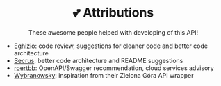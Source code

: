 <div align="center">
<h1 align="center">💕 Attributions</h3>
<p>These awesome people helped with developing of this API!</p>
</div>

- [Eghizio](https://github.com/Eghizio): code review, suggestions for cleaner code and better code architecture
- [Secrus](https://github.com/Secrus): better code architecture and README suggestions
- [roertbb](https://github.com/roertbb): OpenAPI/Swagger recommendation, cloud services advisory
- [Wybranowsky](https://github.com/Wybranowsky): inspiration from their Zielona Góra API wrapper
